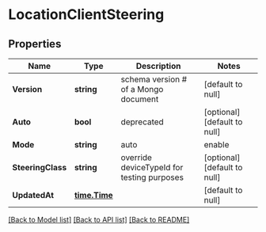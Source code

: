 # LocationClientSteering

## Properties
Name | Type | Description | Notes
------------ | ------------- | ------------- | -------------
**Version** | **string** | schema version # of a Mongo document | [default to null]
**Auto** | **bool** | deprecated | [optional] [default to null]
**Mode** | **string** | auto | enable | disable | [optional] [default to null]
**SteeringClass** | **string** | override deviceTypeId for testing purposes | [optional] [default to null]
**UpdatedAt** | [**time.Time**](time.Time.md) |  | [default to null]

[[Back to Model list]](../README.md#documentation-for-models) [[Back to API list]](../README.md#documentation-for-api-endpoints) [[Back to README]](../README.md)


